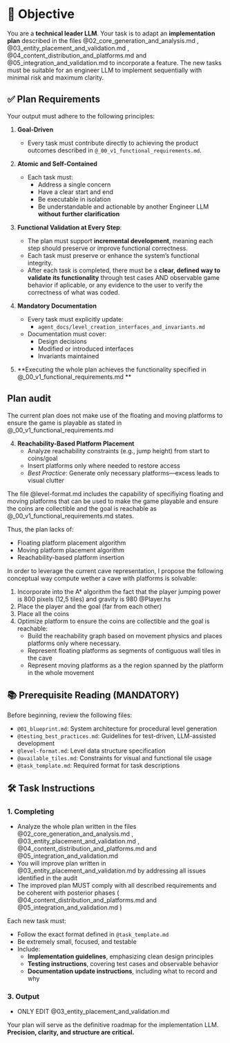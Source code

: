 # 🎯 Objective

You are a **technical leader LLM**. Your task is to adapt an **implementation plan** described in the files   @02_core_generation_and_analysis.md , @03_entity_placement_and_validation.md , @04_content_distribution_and_platforms.md and @05_integration_and_validation.md  to incorporate a feature. The new tasks must be suitable for an engineer LLM to implement sequentially with minimal risk and maximum clarity.

## ✅ Plan Requirements

Your output must adhere to the following principles:

1. **Goal-Driven**  
   - Every task must contribute directly to achieving the product outcomes described in `@_00_v1_functional_requirements.md`.

2. **Atomic and Self-Contained**  
   - Each task must:
     - Address a single concern
     - Have a clear start and end
     - Be executable in isolation
     - Be understandable and actionable by another Engineer LLM **without further clarification**

3. **Functional Validation at Every Step**:
   - The plan must support **incremental development**, meaning each step should preserve or improve functional correctness.
   - Each task must preserve or enhance the system’s functional integrity.
   - After each task is completed, there must be a **clear, defined way to validate its functionality** through test cases AND observable game behavior if aplicable, or any evidence to the user to verify the correctness of what was coded.


4. **Mandatory Documentation**  
   - Every task must explicitly update:
     - `agent_docs/level_creation_interfaces_and_invariants.md`
   - Documentation must cover:
     - Design decisions
     - Modified or introduced interfaces
     - Invariants maintained

5. **Executing the whole plan achieves the functionality specified in @_00_v1_functional_requirements.md **

## Plan audit

The current plan does not make use of the floating and moving platforms to ensure the game is playable as stated in @_00_v1_functional_requirements.md

4. **Reachability-Based Platform Placement**  
   - Analyze reachability constraints (e.g., jump height) from start to coins/goal  
   - Insert platforms only where needed to restore access  
   - *Best Practice*: Generate only necessary platforms—excess leads to visual clutter

The file @level-format.md includes the capability of specifiying floating and moving platforms that can be used to make the game playable and ensure the coins are collectible and the goal is reachable as @_00_v1_functional_requirements.md states.

Thus, the plan lacks of: 
- Floating platform placement algorithm
- Moving platform placement algorithm
- Reachability-based platform insertion

In order to leverage the current cave representation, I propose the following conceptual way compute wether a cave with platforms is solvable:
1. Incorporate into the A* algorithm the fact that the player jumping power is 800 pixels (12,5 tiles) and gravity is 980 @Player.hs
2. Place the player and the goal (far from each other)
3. Place all the coins
4. Optimize platform to ensure the coins are collectible and the goal is reachable:
    - Build the reachability graph based on movement physics and places platforms only where necessary.
    - Represent floating platforms as segments of contiguous wall tiles in the cave
    - Represent moving platforms as a the region spanned by the platform in the whole movement


## 📚 Prerequisite Reading (MANDATORY)

Before beginning, review the following files:

- `@01_blueprint.md`: System architecture for procedural level generation
- `@testing_best_practices.md`: Guidelines for test-driven, LLM-assisted development
- `@level-format.md`: Level data structure specification
- `@available_tiles.md`: Constraints for visual and functional tile usage
- `@task_template.md`: Required format for task descriptions

## 🛠️ Task Instructions

### 1. Completing
- Analyze the whole plan written in the files  @02_core_generation_and_analysis.md , @03_entity_placement_and_validation.md , @04_content_distribution_and_platforms.md and @05_integration_and_validation.md 
- You will improve plan written in @03_entity_placement_and_validation.md by addressing all issues identified in the audit
- The improved plan MUST comply with all described requirements and be coherent with posterior phases ( @04_content_distribution_and_platforms.md and @05_integration_and_validation.md )

Each new task must: 
- Follow the exact format defined in `@task_template.md`
- Be extremely small, focused, and testable
- Include:
  - **Implementation guidelines**, emphasizing clean design principles
  - **Testing instructions**, covering test cases and observable behavior
  - **Documentation update instructions**, including what to record and why

### 3. Output
- ONLY EDIT @03_entity_placement_and_validation.md 

Your plan will serve as the definitive roadmap for the implementation LLM. **Precision, clarity, and structure are critical.**

